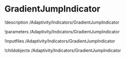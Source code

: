 <!-- MOOSE Documentation Stub: Remove this when content is added. -->

# GradientJumpIndicator
!description /Adaptivity/Indicators/GradientJumpIndicator

!parameters /Adaptivity/Indicators/GradientJumpIndicator

!inputfiles /Adaptivity/Indicators/GradientJumpIndicator

!childobjects /Adaptivity/Indicators/GradientJumpIndicator
